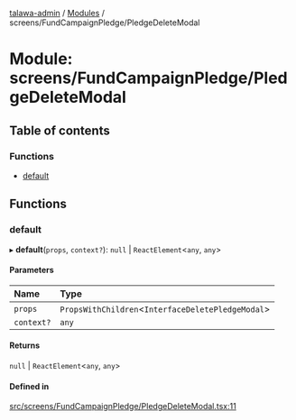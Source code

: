 [talawa-admin](../README.md) / [Modules](../modules.md) / screens/FundCampaignPledge/PledgeDeleteModal

# Module: screens/FundCampaignPledge/PledgeDeleteModal

## Table of contents

### Functions

- [default](screens_FundCampaignPledge_PledgeDeleteModal.md#default)

## Functions

### default

▸ **default**(`props`, `context?`): ``null`` \| `ReactElement`\<`any`, `any`\>

#### Parameters

| Name | Type |
| :------ | :------ |
| `props` | `PropsWithChildren`\<`InterfaceDeletePledgeModal`\> |
| `context?` | `any` |

#### Returns

``null`` \| `ReactElement`\<`any`, `any`\>

#### Defined in

[src/screens/FundCampaignPledge/PledgeDeleteModal.tsx:11](https://github.com/chandel-aman/talawa-admin/blob/99e6195/src/screens/FundCampaignPledge/PledgeDeleteModal.tsx#L11)
